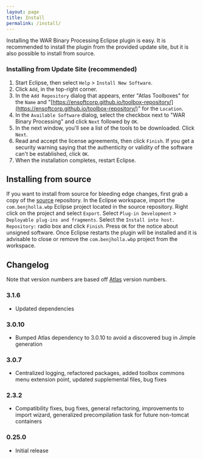 ```yaml
---
layout: page
title: Install
permalink: /install/
---
```


Installing the WAR Binary Processing Eclipse plugin is easy.  It is recommended to install the plugin from the provided update site, but it is also possible to install from source.
        
### Installing from Update Site (recommended)
1. Start Eclipse, then select `Help` &gt; `Install New Software`.
2. Click `Add`, in the top-right corner.
3. In the `Add Repository` dialog that appears, enter &quot;Atlas Toolboxes&quot; for the `Name` and &quot;[https://ensoftcorp.github.io/toolbox-repository/](https://ensoftcorp.github.io/toolbox-repository/)&quot; for the `Location`.
4. In the `Available Software` dialog, select the checkbox next to "WAR Binary Processing" and click `Next` followed by `OK`.
5. In the next window, you'll see a list of the tools to be downloaded. Click `Next`.
6. Read and accept the license agreements, then click `Finish`. If you get a security warning saying that the authenticity or validity of the software can't be established, click `OK`.
7. When the installation completes, restart Eclipse.

## Installing from source
If you want to install from source for bleeding edge changes, first grab a copy of the [source](https://github.com/benjholla/AtlasWBP) repository. In the Eclipse workspace, import the `com.benjholla.wbp` Eclipse project located in the source repository.  Right click on the project and select `Export`.  Select `Plug-in Development` &gt; `Deployable plug-ins and fragments`.  Select the `Install into host. Repository:` radio box and click `Finish`.  Press `OK` for the notice about unsigned software.  Once Eclipse restarts the plugin will be installed and it is advisable to close or remove the `com.benjholla.wbp` project from the workspace.

## Changelog
Note that version numbers are based off [Atlas](http://www.ensoftcorp.com/atlas/download/) version numbers.

### 3.1.6
- Updated dependencies

### 3.0.10
- Bumped Atlas dependency to 3.0.10 to avoid a discovered bug in Jimple generation

### 3.0.7
- Centralized logging, refactored packages, added toolbox commons menu extension point, updated supplemental files, bug fixes

### 2.3.2
- Compatibility fixes, bug fixes, general refactoring, improvements to import wizard, generalized precompilation task for future non-tomcat containers

### 0.25.0
- Initial release

